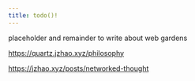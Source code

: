 ```yaml
---
title: todo()!
---
```


placeholder and remainder to write about web gardens

https://quartz.jzhao.xyz/philosophy

https://jzhao.xyz/posts/networked-thought
